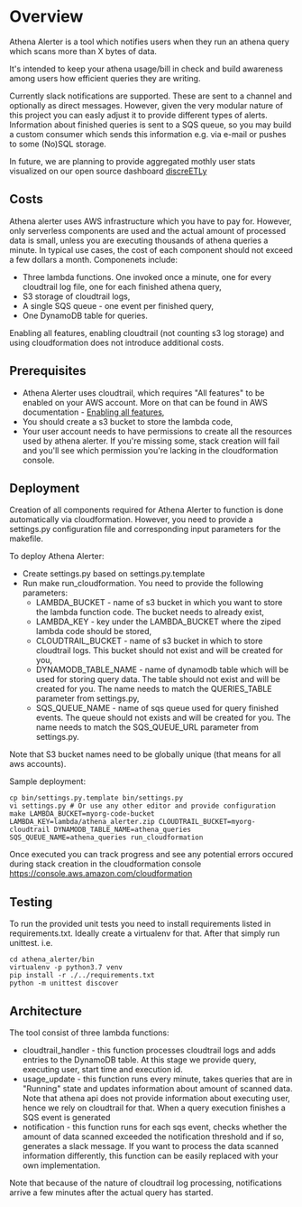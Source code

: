 # Overview

Athena Alerter is a tool which notifies users when they run an athena query which scans more than X bytes of data.

It's intended to keep your athena usage/bill in check and build awareness among users how efficient queries they are writing.

Currently slack notifications are supported. These are sent to a channel and optionally as direct messages. However, given the very modular nature of this project you can easly adjust it to provide different types of alerts. Information about finished queries is sent to a SQS queue, so you may build a custom consumer which sends this information e.g. via e-mail or pushes to some (No)SQL storage.

In future, we are planning to provide aggregated mothly user stats visualized on our open source dashboard [discreETLy](https://github.com/Wikia/discreETLy)

## Costs
Athena alerter uses AWS infrastructure which you have to pay for. However, only serverless components are used and the actual amount of processed data is small, unless you are executing thousands of athena queries a minute. In typical use cases, the cost of each component should not exceed a few dollars a month. Componenets include:
- Three lambda functions. One invoked once a minute, one for every cloudtrail log file, one for each finished athena query,
- S3 storage of cloudtrail logs,
- A single SQS queue - one event per finished query,
- One DynamoDB table for queries.

Enabling all features, enabling cloudtrail (not counting s3 log storage) and using cloudformation does not introduce additional costs.

## Prerequisites

- Athena Alerter uses cloudtrail, which requires "All features" to be enabled on your AWS account. More on that can be found in AWS documentation - [Enabling all features](https://docs.aws.amazon.com/organizations/latest/userguide/orgs_manage_org_support-all-features.html),
- You should create a s3 bucket to store the lambda code,
- Your user account needs to have permissions to create all the resources used by athena alerter. If you're missing some, stack creation will fail and you'll see which permission you're lacking in the cloudformation console.

## Deployment

Creation of all components required for Athena Alerter to function is done automatically via cloudformation. However, you need to provide a settings.py configuration file and corresponding input parameters for the makefile.

To deploy Athena Alerter:
- Create settings.py based on settings.py.template
- Run make run_cloudformation. You need to provide the following parameters:
    - LAMBDA_BUCKET - name of s3 bucket in which you want to store the lambda function code. The bucket needs to already exist,
    - LAMBDA_KEY - key under the LAMBDA_BUCKET where the ziped lambda code should be stored,
    - CLOUDTRAIL_BUCKET - name of s3 bucket in which to store cloudtrail logs. This bucket should not exist and will be created for you,
    - DYNAMODB_TABLE_NAME - name of dynamodb table which will be used for storing query data. The table should not exist and will be created for you. The name needs to match the QUERIES_TABLE parameter from settings.py,
    - SQS_QUEUE_NAME - name of sqs queue used for query finished events. The queue should not exists and will be created for you. The name needs to match the SQS_QUEUE_URL parameter from settings.py.
    
Note that S3 bucket names need to be globally unique (that means for all aws accounts).
    
Sample deployment:
```
cp bin/settings.py.template bin/settings.py
vi settings.py # Or use any other editor and provide configuration
make LAMBDA_BUCKET=myorg-code-bucket LAMBDA_KEY=lambda/athena_alerter.zip CLOUDTRAIL_BUCKET=myorg-cloudtrail DYNAMODB_TABLE_NAME=athena_queries SQS_QUEUE_NAME=athena_queries run_cloudformation 

```

Once executed you can track progress and see any potential errors occured during stack creation in the cloudformation console https://console.aws.amazon.com/cloudformation

## Testing
To run the provided unit tests you need to install requirements listed in requirements.txt. Ideally create a virtualenv for that. After that simply run unittest. i.e.

```
cd athena_alerter/bin
virtualenv -p python3.7 venv
pip install -r ./../requirements.txt
python -m unittest discover
```

## Architecture

The tool consist of three lambda functions:
- cloudtrail_handler - this function processes cloudtrail logs and adds entries to the DynamoDB table. At this stage we provide query, executing user, start time and execution id.
- usage_update - this function runs every minute, takes queries that are in "Running" state and updates information about amount of scanned data. Note that athena api does not provide information about executing user, hence we rely on cloudtrail for that. When a query execution finishes a SQS event is generated
- notification - this function runs for each sqs event, checks whether the amount of data scanned exceeded the notification threshold and if so, generates a slack message. If you want to process the data scanned information differently, this function can be easily replaced with your own implementation.

Note that because of the nature of cloudtrail log processing, notifications arrive a few minutes after the actual query has started.
